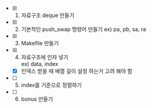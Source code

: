 - [x] 1. 자료구조 deque 만들기
- [x] 2. 기본적인 push_swap 명령어 만들기
      ex) pa, pb, sa, ra
- [x] 3. Makefile 만들기
- [x] 4. 자료구조에 인자 넣기      
      ex) data, index
	- [x] 인덱스 받을 때 배열 길이 설정 하는거 고려 해야 함
- [ ] 5. index를 기준으로 정렬하기
- [ ] 6. bonus 만들기
 